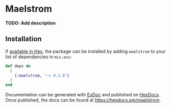 # Maelstrom

**TODO: Add description**

## Installation

If [available in Hex](https://hex.pm/docs/publish), the package can be installed
by adding `maelstrom` to your list of dependencies in `mix.exs`:

```elixir
def deps do
  [
    {:maelstrom, "~> 0.1.0"}
  ]
end
```

Documentation can be generated with [ExDoc](https://github.com/elixir-lang/ex_doc)
and published on [HexDocs](https://hexdocs.pm). Once published, the docs can
be found at <https://hexdocs.pm/maelstrom>.

